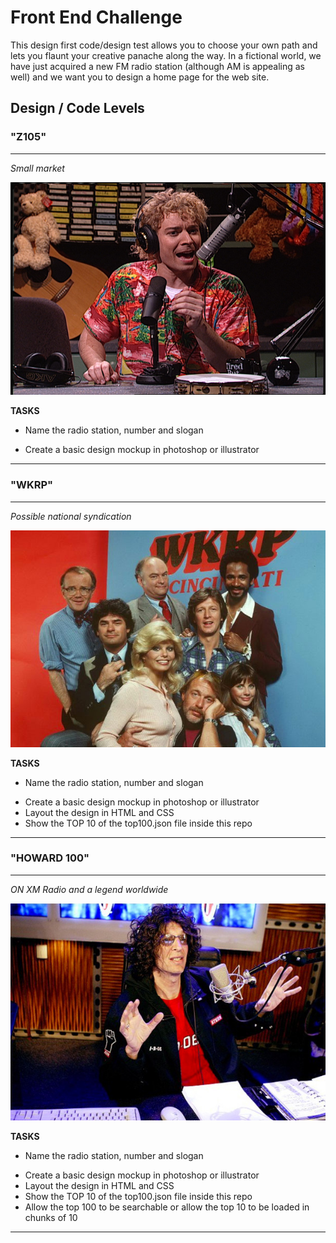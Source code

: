 Front End Challenge
====================
This design first code/design test allows you to choose your own path and lets you flaunt your creative panache along the way.  In a fictional world, we have just acquired a new FM radio station (although AM is appealing as well) and we want you to design a home page for the web site. 

Design / Code Levels
-------

### "Z105"
-------
*Small market*

![Z105](/images/Z105.jpg "Z105")

**TASKS**
* Name the radio station, number and slogan
+ Create a basic design mockup in photoshop or illustrator


-------


### "WKRP"
-------
*Possible national syndication*

![WKRP](/images/WKRP.jpg "WKRP")

**TASKS**
* Name the radio station, number and slogan
+ Create a basic design mockup in photoshop or illustrator
+ Layout the design in HTML and CSS
+ Show the TOP 10 of the top100.json file inside this repo


-------


### "HOWARD 100"
-------
*ON XM Radio and a legend worldwide*

![HOWARD](/images/HOWARD.jpg "HOWARD")

**TASKS**
* Name the radio station, number and slogan
+ Create a basic design mockup in photoshop or illustrator
+ Layout the design in HTML and CSS
+ Show the TOP 10 of the top100.json file inside this repo
+ Allow the top 100 to be searchable or allow the top 10 to be loaded in chunks of 10


-------